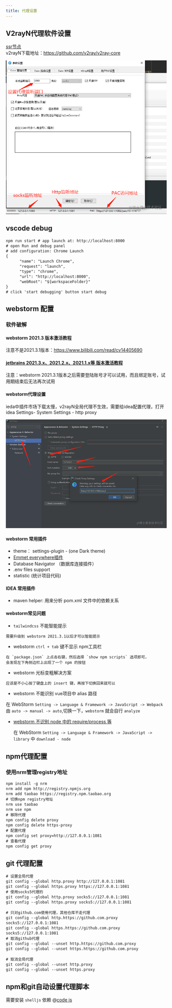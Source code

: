```yaml
---
title: 代理设置
---
```


## V2rayN代理软件设置

[ssr节点](https://www.duyaoss.com/) <br>
v2rayN下载地址：<a href='https://github.com/v2ray/v2ray-core'>https://github.com/v2ray/v2ray-core</a>

![v2rayN端口设置](../images/front-end/v2rayN.png)


## vscode debug
```shell
npm run start # app launch at: http://localhost:8000
# open Run and debug panel
# add configuration: Chrome Launch
{
      "name": "Launch Chrome",
      "request": "launch",
      "type": "chrome",
      "url": "http://localhost:8000",
      "webRoot": "${workspaceFolder}"
}
# click 'start debugging' button start debug 
```

## webstorm 配置

### 软件破解

#### webstorm 2021.3 版本激活教程

注意不是2021.3.1版本：<a href='https://www.bilibili.com/read/cv14405690'>https://www.bilibili.com/read/cv14405690</a>

#### [jetbrains 2021.3.x、2021.2.x、2021.1.x等 版本激活教程](https://www.yuque.com/u12033157/dqgh2a/hc2eba)

注意：webstorm 2021.3.1版本之后需要登陆账号才可以试用，而且绑定账号，试用期结束后无法再次试用

#### webstorm代理设置

ieda中插件市场下载太慢，v2rayN全局代理不生效，需要给idea配置代理，打开idea Settings- System Settings - http proxy

![webstorm代理设置](../images/front-end/webstormProxy.png)

#### webstorm 常用插件

- theme： settings-plugin - (one Dark theme)
- [Emmet everywhere插件](https://docs.emmet.io/abbreviations/syntax/)
- Database Navigator （数据库连接插件）
- .env files support
- statistic (统计项目代码)

#### IDEA 常用插件

- maven helper: 用来分析 pom.xml 文件中的依赖关系


#### webstorm常见问题

- `tailwindcss` 不能智能提示

```text
需要升级到 webstorm 2021.3.1以后才可以智能提示
```

- webstorm `ctrl + tab` 键不显示 npm工具栏

```text
在 `package.json` 上点击右键，然后选择 `show npm scripts` 选项即可，
会发现左下角侧边栏上出现了一个 npm 的按钮
```

- webstorm 光标变粗解决方案

```text
应该是不小心按了键盘上的 insert 键，再按下切换回来就可以
```

- webstorm 不能识别 vue项目中 alias 路径

在 WebStorm `Setting -> Language & Framework -> JavaScript -> Webpack`
由 `auto -> manual -> auto`,切换一下，`webstorm` 就会自行 `analyze`

- [webstorm 不识别 node 中的 require/process 等](https://blog.csdn.net/KaiSarH/article/details/105035307)

  在 WebStorm `Setting -> Language & Framework -> JavaScript -> library` 中 `download - node`

## npm代理配置

### 使用nrm管理registry地址

```shell
npm install -g nrm
nrm add npm http://registry.npmjs.org
nrm add taobao https://registry.npm.taobao.org
# 切换npm registry地址
nrm use taobao
nrm use npm
# 移除代理
npm config delete proxy
npm config delete https-proxy
# 配置代理
npm config set proxy=http://127.0.0.1:1081
# 查看代理
npm config get proxy
```

## git 代理配置

```shell
# 设置全局代理
git config --global http.proxy http://127.0.0.1:1081
git config --global https.proxy https://127.0.0.1:1081
# 使用socks5代理的
git config --global http.proxy socks5://127.0.0.1:1081
git config --global https.proxy socks5://127.0.0.1:1081

# 只对github.com使用代理，其他仓库不走代理
git config --global http.https://github.com.proxy socks5://127.0.0.1:1081
git config --global https.https://github.com.proxy socks5://127.0.0.1:1081
# 取消github代理
git config --global --unset http.https://github.com.proxy
git config --global --unset https.https://github.com.proxy

# 取消全局代理
git config --global --unset http.proxy
git config --global --unset https.proxy
```

## npm和git自动设置代理脚本

需要安装 `shelljs` 依赖 @[code js](../_code/front-end/setNpmGitProxy.js)

